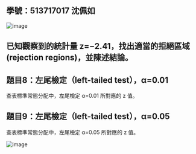 ## 學號：513717017 沈佩如

![image](https://github.com/user-attachments/assets/a0e36230-ebd7-4409-b36e-bb6aaf46aaec)

## 已知觀察到的統計量 z=−2.41，找出適當的拒絕區域(rejection regions)，並陳述結論。

## 題目8：左尾檢定（left-tailed test），α=0.01

查表標準常態分配中，左尾檢定 α=0.01 所對應的 z 值。

## 題目9：左尾檢定（left-tailed test），α=0.05

查表標準常態分配中，左尾檢定 α=0.05 所對應的 z 值。


![image](https://github.com/user-attachments/assets/412c065b-5fb2-424a-90ea-4280980e3eb5)

